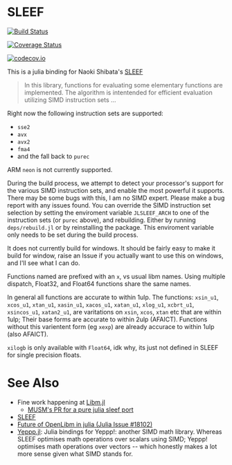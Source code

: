 # SLEEF

[![Build Status](https://travis-ci.org/oxinabox/SLEEF.jl.svg?branch=master)](https://travis-ci.org/oxinabox/SLEEF.jl)

[![Coverage Status](https://coveralls.io/repos/oxinabox/SLEEF.jl/badge.svg?branch=master&service=github)](https://coveralls.io/github/oxinabox/SLEEF.jl?branch=master)

[![codecov.io](http://codecov.io/github/oxinabox/SLEEF.jl/coverage.svg?branch=master)](http://codecov.io/github/oxinabox/SLEEF.jl?branch=master)



This is a julia binding for  Naoki Shibata's [SLEEF](https://github.com/shibatch/sleef)

>In this library, functions for evaluating some elementary functions
> are implemented. The algorithm is intentended for efficient evaluation
> utilizing SIMD instruction sets ...

Right now the following instruction sets are supported: 

 - `sse2`
 - `avx`
 - `avx2`
 - `fma4`
 - and the fall back to `purec`

ARM `neon` is not currently supported.

During the build process, we attempt to detect your processor's support for the various SIMD instruction sets, and enable the most powerful it supports. There may be some bugs with this, I am no SIMD expert. Please make a bug report with any issues found.
You can override the SIMD instruction set selection by setting the enviroment variable `JLSLEEF_ARCH` to one of the instruction sets (or `purec` above), and rebuilding. Either by running `deps/rebuild.jl` or by reinstalling the package. This enviroment variable only needs to be set during the build process.


It does not currently build for windows. It should be fairly easy to make it build for window, raise an Issue if you actually want to use this on windows, and I'll see what I can do.

Functions named are prefixed with an `x`, vs usual libm names.
Using multiple dispatch, Float32, and Float64 functions share the same names.

In general all functions are accurate to within 1ulp.
The functions: `xsin_u1`, `xcos_u1`,  `xtan_u1`,  `xasin_u1`, `xacos_u1`,  `xatan_u1`,  `xlog_u1`,  `xcbrt_u1`, `xsincos_u1`, `xatan2_u1`, are varitations on `xsin`, `xcos`, `xtan` etc that are within 1ulp;
Their base forms are accurate to within 2ulp (AFAICT).
Functions without this varientent form (eg `xexp`) are already accurace to within 1ulp (also AFAICT).

`xilogb` is only available with `Float64`, idk why, its just not defined in SLEEF for single precision floats.


# See Also

 - Fine work happening at [Libm.jl](https://github.com/JuliaMath/Libm.jl)
	- [MUSM's PR for a pure julia sleef port](https://github.com/JuliaMath/Libm.jl/pull/11)
 - [SLEEF](https://github.com/shibatch/sleef)
 - [Future of OpenLibm in julia (Julia Issue #18102)](https://github.com/JuliaLang/julia/issues/18102)
 - [Yeppp.jl](https://github.com/JuliaMath/Yeppp.jl): Julia bindings for Yeppp!: another SIMD math library. Whereas SLEEF optimises math operations over scalars using SIMD; Yeppp! optimises math operations over vectors -- which honestly makes a lot more sense given what SIMD stands for. 
